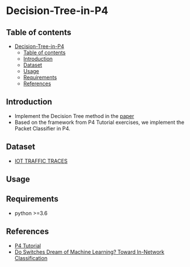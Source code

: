 # Decision-Tree-in-P4
## Table of contents
- [Decision-Tree-in-P4](#decision-tree-in-p4)
  - [Table of contents](#table-of-contents)
  - [Introduction](#introduction)
  - [Dataset](#dataset)
  - [Usage](#usage)
  - [Requirements](#requirements)
  - [References](#references)

## Introduction
- Implement the Decision Tree method in the [paper](https://www.cl.cam.ac.uk/~nz247/publications/xiong2019dream.pdf)
- Based on the framework from P4 Tutorial exercises, we implement the Packet Classifier in P4. 

## Dataset
- [IOT TRAFFIC TRACES](https://iotanalytics.unsw.edu.au/iottraces.html)



## Usage



## Requirements

- python >=3.6

## References

- [P4 Tutorial](https://github.com/p4lang/tutorials)
- [Do Switches Dream of Machine Learning? Toward In-Network Classification](https://www.cl.cam.ac.uk/~nz247/publications/xiong2019dream.pdf)

